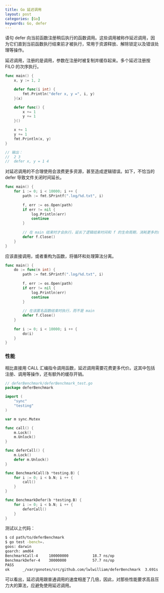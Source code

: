 ```yaml
---
title: Go 延迟调用
layout: post
categories: [Go]
keywords: Go, defer
---
```


语句 defer 向当前函数注册稍后执行的函数调用。这些调用被称作延迟调用，因为它们直到当前函数执行结束前才被执行，常用于资源释放、解除锁定以及错误处理等操作。

延迟调用，注册的是调用，参数在注册时被复制并缓存起来。多个延迟注册按 FILO 的次序执行。

```go
func main() {
	x, y := 1, 2

	defer func(i int) {
		fmt.Println("defer x, y =", i, y)
	}(x)

	defer func() {
		x += 1
		y += 1
	}()

	x += 1
	y += 1
	fmt.Println(x, y)
}

// 输出：
//	2 3
//	defer x, y = 1 4
```

对延迟调用的不合理使用会浪费更多资源，甚至造成逻辑错误。如下，不恰当的 defer 导致文件关闭时间延长。

```go
func main() {
	for i := 0; i < 10000; i ++ {
		path := fmt.SPrintf(".log/%d.txt", i)
		
		f, err := os.Open(path)
		if err != nil {
			log.Println(err)
			continue
		}
		
		// 在 main 结束时才会执行，延长了逻辑结束时间和 f 的生命周期，消耗更多的内存等资源
		defer f.Close()
	}
}
```

应该直接调用，或者重构为函数，将循环和处理算法分离。

```go
func main() {
	do := func(n int) {
		path := fmt.SPrintf(".log/%d.txt", i)
		
		f, err := os.Open(path)
		if err != nil {
			log.Println(err)
			continue
		}
		
		// 在该匿名函数结束时执行，而不是 main
		defer f.Close()
	}
	
	for i := 0; i < 10000; i ++ {
		do(i)
	}
}
```

### 性能

相比直接用 CALL 汇编指令调用函数，延迟调用需要花费更多代价。这其中包括注册、调用等操作，还有额外的缓存开销。

```go
// deferBenchmark/deferBenchmark_test.go
package deferBenchmark

import (
	"sync"
	"testing"
)

var m sync.Mutex

func call() {
	m.Lock()
	m.Unlock()
}

func deferCall() {
    m.Lock() 
    defer m.Unlock() 
}

func BenchmarkCall(b *testing.B) {
	for i := 0; i < b.N; i ++ {
		call()
	}
}

func BenchmarkDefer(b *testing.B) {
	for i := 0; i < b.N; i ++ {
		deferCall()
	}
}
```

测试以上代码：

```bash
$ cd path/to/deferBenchmark
$ go test -bench=.
goos: darwin
goarch: amd64
BenchmarkCall-4    	100000000	        18.7 ns/op
BenchmarkDefer-4   	30000000	        57.7 ns/op
PASS
ok  	_/var/gonotes/src/github.com/lwlwilliam/deferBenchmark	3.691s
```

可以看出，延迟调用跟普通调用的速度相差了几倍，因此，对那些性能要求高且压力大的算法，应避免使用延迟调用。
